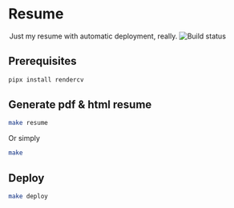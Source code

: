 # Resume

<legend>
Just my resume with automatic deployment, really.
<img src="https://github.com/KINFOO/resume/actions/workflows/tests.yml/badge.svg" alt="Build status"/>
</legend>

## Prerequisites

```bash
pipx install rendercv
```

## Generate pdf & html resume

```bash
make resume
```

Or simply

```bash
make
```

## Deploy

```bash
make deploy
```
